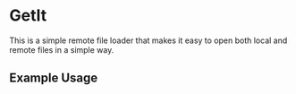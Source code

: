 # GetIt

This is a simple remote file loader that makes it easy to open both local and remote files in a simple way.

## Example Usage


